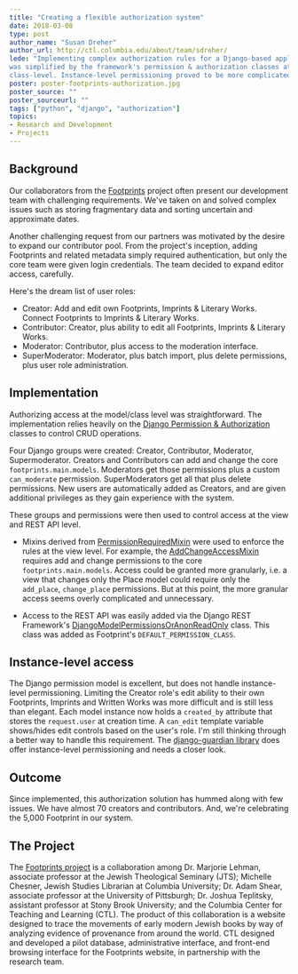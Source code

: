 ```yaml
---
title: "Creating a flexible authorization system"
date: 2018-03-08
type: post
author_name: "Susan Dreher"
author_url: http://ctl.columbia.edu/about/team/sdreher/
lede: "Implementing complex authorization rules for a Django-based application
was simplified by the framework's permission & authorization classes at the
class-level. Instance-level permissioning proved to be more complicated."
poster: poster-footprints-authorization.jpg
poster_source: ""
poster_sourceurl: ""
tags: ["python", "django", "authorization"]
topics:
- Research and Development
- Projects
---
```


## Background

Our collaborators from the [Footprints](https://footprints.ccnmtl.columbia.edu)
project often present our development team with challenging requirements. We've
taken on and solved complex issues such as storing fragmentary data and sorting
uncertain and approximate dates.

Another challenging request from our partners was motivated by the desire to
expand our contributor pool. From the project's inception, adding Footprints
and related metadata simply required authentication, but only the core team
were given login credentials. The team decided to expand editor access,
carefully.

Here's the dream list of user roles:

* Creator: Add and edit own Footprints, Imprints & Literary Works. Connect
Footprints to Imprints & Literary Works.
* Contributor: Creator, plus ability to edit all Footprints, Imprints &
Literary Works.
* Moderator: Contributor, plus access to the moderation interface.
* SuperModerator: Moderator, plus batch import, plus delete permissions, plus
user role administration.

## Implementation

Authorizing access at the model/class level was straightforward. The
implementation relies heavily on the
[Django Permission & Authorization](https://docs.djangoproject.com/en/2.0/topics/auth/default/#topic-authorization)
classes to control CRUD operations.

Four Django groups were created: Creator, Contributor, Moderator,
Supermoderator. Creators and Contributors can add and change the core
`footprints.main.models`. Moderators get those permissions plus a custom
`can_moderate` permission. SuperModerators get all that plus delete
permissions. New users are automatically added as Creators, and are given
additional privileges as they gain experience with the system.

These groups and permissions were then used to control access at the view and
REST API level.

* Mixins derived from
[PermissionRequiredMixin](https://docs.djangoproject.com/en/2.0/topics/auth/default/#the-permissionrequiredmixin-mixin)
were used to enforce the rules at the view level. For example, the
[AddChangeAccessMixin](https://github.com/ccnmtl/footprints/blob/master/footprints/mixins.py#L76)
requires add and change permissions to the core `footprints.main.models`.
Access could be granted more granularly, i.e. a view that changes only the
Place model could require only the `add_place`, `change_place` permissions. But
at this point, the more granular access seems overly complicated and
unnecessary.

* Access to the REST API was easily added via the Django REST Framework's
[DjangoModelPermissionsOrAnonReadOnly](http://www.django-rest-framework.org/api-guide/permissions/#djangomodelpermissionsoranonreadonly)
class. This class was added as Footprint's `DEFAULT_PERMISSION_CLASS`.

## Instance-level access

The Django permission model is excellent, but does not handle instance-level
permissioning. Limiting the Creator role's edit ability to their own
Footprints, Imprints and Written Works was more difficult and is still less
than elegant. Each model instance now holds a `created_by` attribute that
stores the `request.user` at creation time. A `can_edit` template variable
shows/hides edit controls based on the user's role. I'm still thinking through
a better way to handle this requirement. The
[django-guardian library](https://github.com/django-guardian/django-guardian)
does offer instance-level permissioning and needs a closer look.

## Outcome
Since implemented, this authorization solution has hummed along with few
issues. We have almost 70 creators and contributors. And, we're celebrating the
5,000 Footprint in our system.

## The Project
The [Footprints project](http://footprints.ccnmtl.columbia.edu/about/)
is a collaboration among Dr. Marjorie Lehman, associate professor at the Jewish
Theological Seminary (JTS); Michelle Chesner, Jewish Studies Librarian at
Columbia University; Dr. Adam Shear, associate professor at the University of
Pittsburgh; Dr. Joshua Teplitsky, assistant professor at Stony Brook
University; and the Columbia Center for Teaching and Learning (CTL). The
product of this collaboration is a website designed to trace the movements of
early modern Jewish books by way of analyzing evidence of provenance from
around the world. CTL designed and developed a pilot database, administrative
interface, and front-end browsing interface for the Footprints website, in
partnership with the research team.
